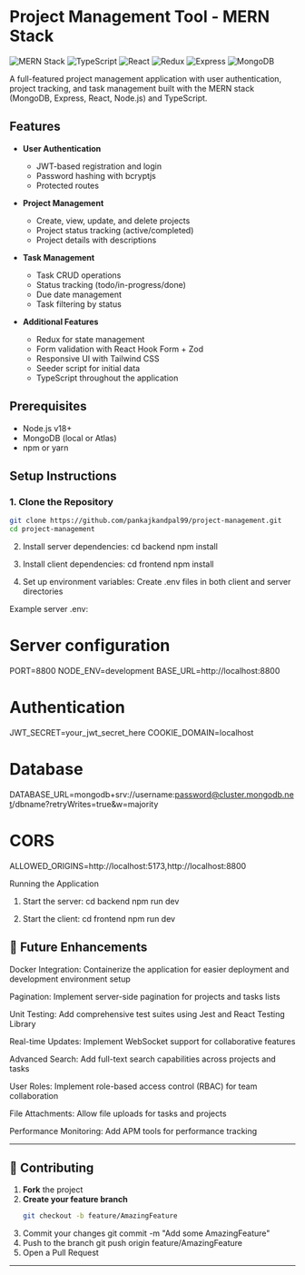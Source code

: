# Project Management Tool - MERN Stack

![MERN Stack](https://img.shields.io/badge/MERN-Stack-blue)
![TypeScript](https://img.shields.io/badge/TypeScript-v5.7.2-blue)
![React](https://img.shields.io/badge/React-v19.0.0-blue)
![Redux](https://img.shields.io/badge/Redux-v9.2.0-purple)
![Express](https://img.shields.io/badge/Express-v4.21.2-green)
![MongoDB](https://img.shields.io/badge/MongoDB-v8.13.0-green)

A full-featured project management application with user authentication, project tracking, and task management built with the MERN stack (MongoDB, Express, React, Node.js) and TypeScript.

## Features

- **User Authentication**

  - JWT-based registration and login
  - Password hashing with bcryptjs
  - Protected routes

- **Project Management**

  - Create, view, update, and delete projects
  - Project status tracking (active/completed)
  - Project details with descriptions

- **Task Management**

  - Task CRUD operations
  - Status tracking (todo/in-progress/done)
  - Due date management
  - Task filtering by status

- **Additional Features**
  - Redux for state management
  - Form validation with React Hook Form + Zod
  - Responsive UI with Tailwind CSS
  - Seeder script for initial data
  - TypeScript throughout the application

## Prerequisites

- Node.js v18+
- MongoDB (local or Atlas)
- npm or yarn

## Setup Instructions

### 1. Clone the Repository

```bash
git clone https://github.com/pankajkandpal99/project-management.git
cd project-management
```

2. Install server dependencies:
   cd backend
   npm install

3. Install client dependencies:
   cd frontend
   npm install

4. Set up environment variables:
   Create .env files in both client and server directories

Example server .env:

# Server configuration

PORT=8800
NODE_ENV=development
BASE_URL=http://localhost:8800

# Authentication

JWT_SECRET=your_jwt_secret_here
COOKIE_DOMAIN=localhost

# Database

DATABASE_URL=mongodb+srv://username:password@cluster.mongodb.net/dbname?retryWrites=true&w=majority

# CORS

ALLOWED_ORIGINS=http://localhost:5173,http://localhost:8800

Running the Application

1. Start the server:
   cd backend
   npm run dev

2. Start the client:
   cd frontend
   npm run dev

## 🚀 Future Enhancements

Docker Integration: Containerize the application for easier deployment and development environment setup

Pagination: Implement server-side pagination for projects and tasks lists

Unit Testing: Add comprehensive test suites using Jest and React Testing Library

Real-time Updates: Implement WebSocket support for collaborative features

Advanced Search: Add full-text search capabilities across projects and tasks

User Roles: Implement role-based access control (RBAC) for team collaboration

File Attachments: Allow file uploads for tasks and projects

Performance Monitoring: Add APM tools for performance tracking

---

## 🤝 Contributing

1. **Fork** the project
2. **Create your feature branch**
   ```bash
   git checkout -b feature/AmazingFeature
   ```
3. Commit your changes
   git commit -m "Add some AmazingFeature"
4. Push to the branch
   git push origin feature/AmazingFeature
5. Open a Pull Request

---
